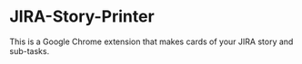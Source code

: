 JIRA-Story-Printer
==================

This is a Google Chrome extension that makes cards of your JIRA story and sub-tasks.
